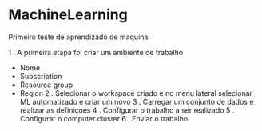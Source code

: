 # MachineLearning
Primeiro teste de aprendizado de maquina

1 . A primeira etapa foi criar um ambiente de trabalho
  - Nome
  - Subscription
  - Resource group
  - Region
2 . Selecionar o workspace criado e no menu lateral selecionar ML automatizado e criar um novo
3 . Carregar um conjunto de dados e realizar as definiçoes
4 . Configurar o trabalho a ser realizado
5 . Configurar o computer cluster
6 . Enviar o trabalho
